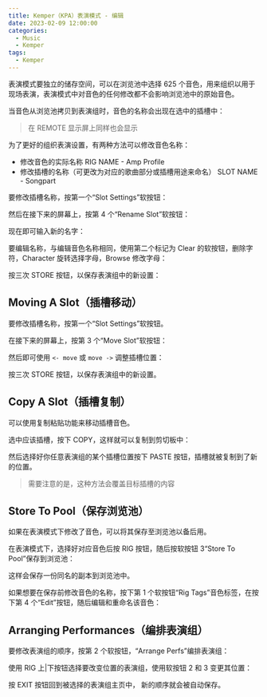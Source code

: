 ```yaml
---
title: Kemper（KPA）表演模式 - 编辑
date: 2023-02-09 12:00:00
categories:
  - Music
  - Kemper
tags:
  - Kemper
---
```


表演模式要独立的储存空间，可以在浏览池中选择 625 个音色，用来组织以用于现场表演，表演模式中对音色的任何修改都不会影响浏览池中的原始音色。

当音色从浏览池拷贝到表演组时，音色的名称会出现在选中的插槽中：

<hairy-image src="https://pic.imgdb.cn/item/63e470874757feff33b3cb15.jpg" />

> 在 REMOTE 显示屏上同样也会显示

为了更好的组织表演设置，有两种方法可以修改音色名称：

- 修改音色的实际名称
  RIG NAME - Amp Profile
- 修改插槽的名称（可更改为对应的歌曲部分或插槽用途来命名）
  SLOT NAME - Songpart

<!-- more -->

要修改插槽名称，按第一个“Slot Settings”软按钮：

<hairy-image src="https://pic.imgdb.cn/item/63e49d1c4757feff330d13cc.jpg" />

然后在接下来的屏幕上，按第 4 个“Rename Slot”软按钮：

<hairy-image src="https://pic.imgdb.cn/item/63e49d534757feff330d91a0.jpg" />

现在即可输入新的名字：

<hairy-image src="https://pic.imgdb.cn/item/63e49d7b4757feff330deebc.jpg" />

要编辑名称，与编辑音色名称相同，使用第二个标记为 Clear 的软按钮，删除字符，Character 旋转选择字母，Browse 修改字母：

<hairy-image src="https://pic.imgdb.cn/item/63e49e5b4757feff330fb600.jpg" />

按三次 STORE 按钮，以保存表演组中的新设置：

<hairy-image src="https://pic.imgdb.cn/item/63e49e904757feff33102950.jpg" />

## Moving A Slot（插槽移动）

要修改插槽名称，按第一个“Slot Settings”软按钮。

在接下来的屏幕上，按第 3 个“Move Slot”软按钮：

<hairy-image src="https://pic.imgdb.cn/item/63e49f034757feff33113c15.jpg" />

然后即可使用 `<- move` 或 `move ->` 调整插槽位置：

<hairy-image src="https://pic.imgdb.cn/item/63e49f914757feff3312636b.jpg" />

按三次 STORE 按钮，以保存表演组中的新设置。

## Copy A Slot（插槽复制）

可以使用复制粘贴功能来移动插槽音色。

选中应该插槽，按下 COPY，这样就可以复制到剪切板中：

<hairy-image src="https://pic.imgdb.cn/item/63e4a0b74757feff3314d946.jpg" />

然后选择好你任意表演组的某个插槽位置按下 PASTE 按钮，插槽就被复制到了新的位置。

> 需要注意的是，这种方法会覆盖目标插槽的内容

## Store To Pool（保存浏览池）

如果在表演模式下修改了音色，可以将其保存至浏览池以备后用。

在表演模式下，选择好对应音色后按 RIG 按钮，随后按软按钮 3“Store To Pool”保存到浏览池：

<hairy-image src="https://pic.imgdb.cn/item/63e4a2434757feff33185cb5.jpg" />

这样会保存一份同名的副本到浏览池中。

如果想要在保存前修改音色的名称，按下第 1 个软按钮“Rig Tags”音色标签，在按下第 4 个“Edit”按钮，随后编辑和重命名该音色：

<hairy-image src="https://pic.imgdb.cn/item/63e4a3264757feff331a22c2.jpg" />

## Arranging Performances（编排表演组）

要修改表演组的顺序，按第 2 个软按钮，“Arrange Perfs”编排表演组：

<hairy-image src="https://pic.imgdb.cn/item/63e4a39d4757feff331af15c.jpg" />

使用 RIG 上|下按钮选择要改变位置的表演组，使用软按钮 2 和 3 变更其位置：

<hairy-image src="https://pic.imgdb.cn/item/63e4a4154757feff331bc66d.jpg" />

按 EXIT 按钮回到被选择的表演组主页中， 新的顺序就会被自动保存。